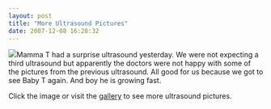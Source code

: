 ```yaml
---
layout: post
title: "More Ultrasound Pictures"
date: 2007-12-08 16:28:32
---
```

[![](http://thecave.smugmug.com/photos/230076766-Th.jpg)](http://thecave.smugmug.com/gallery/3795609/1/230076766)Mamma T had a surprise ultrasound yesterday. We were not expecting a third ultrasound but apparently the doctors were not happy with some of the pictures from the previous ultrasound. All good for us because we got to see Baby T again. And boy he is growing fast.

Click the image or visit the [gallery](http://thecave.smugmug.com/BabyT) to see more ultrasound pictures.
